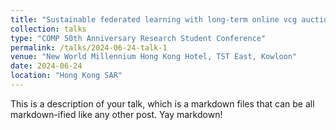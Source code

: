 ```yaml
---
title: "Sustainable federated learning with long-term online vcg auction mechanism"
collection: talks
type: "COMP 50th Anniversary Research Student Conference"
permalink: /talks/2024-06-24-talk-1
venue: "New World Millennium Hong Kong Hotel, TST East, Kowloon"
date: 2024-06-24
location: "Hong Kong SAR"
---
```


This is a description of your talk, which is a markdown files that can be all markdown-ified like any other post. Yay markdown!
